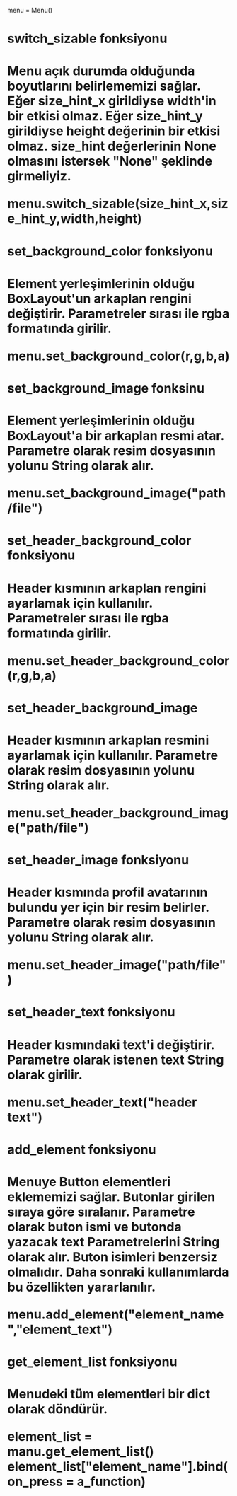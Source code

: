 menu = Menu()

<h1> switch_sizable fonksiyonu <h1>

Menu açık durumda olduğunda boyutlarını belirlememizi sağlar.
Eğer size_hint_x girildiyse width'in bir etkisi olmaz.
Eğer size_hint_y girildiyse height değerinin bir etkisi olmaz.
size_hint değerlerinin None olmasını istersek "None" şeklinde girmeliyiz.

menu.switch_sizable(size_hint_x,size_hint_y,width,height)

<h1> set_background_color fonksiyonu <h1>

Element yerleşimlerinin olduğu BoxLayout'un arkaplan rengini değiştirir.
Parametreler sırası ile rgba formatında girilir.

menu.set_background_color(r,g,b,a)

<h1> set_background_image fonksinu  <h1>

Element yerleşimlerinin olduğu BoxLayout'a bir arkaplan resmi atar.
Parametre olarak resim dosyasının yolunu String olarak alır.

menu.set_background_image("path/file")

<h1> set_header_background_color fonksiyonu <h1>

Header kısmının arkaplan rengini ayarlamak için kullanılır.
Parametreler sırası ile rgba formatında girilir.

menu.set_header_background_color(r,g,b,a)

<h1> set_header_background_image <h1>

Header kısmının arkaplan resmini ayarlamak için kullanılır.
Parametre olarak resim dosyasının yolunu String olarak alır.

menu.set_header_background_image("path/file")

<h1> set_header_image fonksiyonu <h1>

Header kısmında profil avatarının bulundu yer için bir resim belirler.
Parametre olarak resim dosyasının yolunu String olarak alır.

menu.set_header_image("path/file")

<h1> set_header_text fonksiyonu <h1>

Header kısmındaki text'i değiştirir.
Parametre olarak istenen text String olarak girilir.

menu.set_header_text("header text")

<h1> add_element fonksiyonu <h1>

Menuye Button elementleri eklememizi sağlar.
Butonlar girilen sıraya göre sıralanır.
Parametre olarak buton ismi ve butonda yazacak text Parametrelerini String olarak alır.
Buton isimleri benzersiz olmalıdır. Daha sonraki kullanımlarda bu özellikten yararlanılır.

menu.add_element("element_name","element_text")

<h1> get_element_list fonksiyonu <h1>

Menudeki tüm elementleri bir dict olarak döndürür.

element_list = manu.get_element_list()
element_list["element_name"].bind(on_press = a_function)